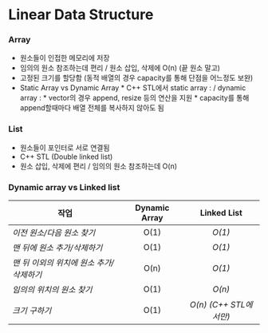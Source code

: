 # Linear Data Structure
### Array
* 원소들이 인접한 메모리에 저장
* 임의의 원소 참조하는데 편리 / 원소 삽입, 삭제에 O(n) (끝 원소 말고)
* 고정된 크기를 할당함 (동적 배열의 경우 capacity를 통해 단점을 어느정도 보완)
* Static Array vs Dynamic Array
        * C++ STL에서 static array : <array>      /        dynamic array : <vector>
        * vector의 경우 append, resize 등의 연산을 지원
        * capacity를 통해 append할때마다 배열 전체를 복사하지 않아도 됨

        
### List
* 원소들이 포인터로 서로 연결됨
* C++ STL <list> (Double linked list)
* 원소 삽입, 삭제에 편리 / 임의의 원소 참조하는데 O(n)

      
### Dynamic array vs Linked list
|  <center>작업</center> |  <center>Dynamic Array</center> |  <center>Linked List</center> |
|:--------|:--------:|:--------:|
|*이전 원소/다음 원소 찾기* | <center>O(1)</center> |*O(1)*|
|*맨 뒤에 원소 추가/삭제하기* | <center>O(1)</center> |*O(1)* |
|*맨 뒤 이외의 위치에 원소 추가/삭제하기* | <center>O(n)</center> |*O(1)* |
|*임의의 위치의 원소 찾기* | <center>O(1)</center> |*O(n)* |
|*크기 구하기* | <center>O(1)</center> |*O(n) (C++ STL에서만)* |
